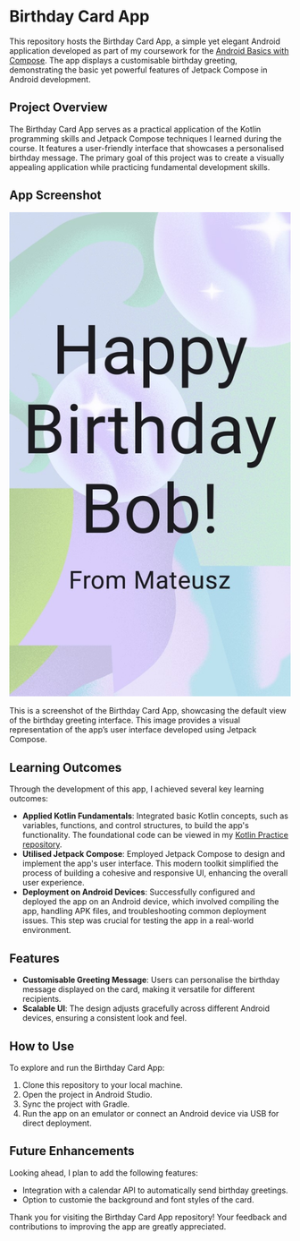 # Birthday Card App

This repository hosts the Birthday Card App, a simple yet elegant Android application developed as part of my coursework for the [Android Basics with Compose](https://developer.android.com/courses/android-basics-compose/course). The app displays a customisable birthday greeting, demonstrating the basic yet powerful features of Jetpack Compose in Android development.

## Project Overview

The Birthday Card App serves as a practical application of the Kotlin programming skills and Jetpack Compose techniques I learned during the course. It features a user-friendly interface that showcases a personalised birthday message. The primary goal of this project was to create a visually appealing application while practicing fundamental development skills.

## App Screenshot

![birthday-card-app](birthday-card-app.jpg)

This is a screenshot of the Birthday Card App, showcasing the default view of the birthday greeting interface. This image provides a visual representation of the app’s user interface developed using Jetpack Compose.

## Learning Outcomes

Through the development of this app, I achieved several key learning outcomes:

- **Applied Kotlin Fundamentals**: Integrated basic Kotlin concepts, such as variables, functions, and control structures, to build the app's functionality. The foundational code can be viewed in my [Kotlin Practice repository](https://github.com/mateusss6/KotlinPractice.git).
- **Utilised Jetpack Compose**: Employed Jetpack Compose to design and implement the app's user interface. This modern toolkit simplified the process of building a cohesive and responsive UI, enhancing the overall user experience.
- **Deployment on Android Devices**: Successfully configured and deployed the app on an Android device, which involved compiling the app, handling APK files, and troubleshooting common deployment issues. This step was crucial for testing the app in a real-world environment.

## Features

- **Customisable Greeting Message**: Users can personalise the birthday message displayed on the card, making it versatile for different recipients.
- **Scalable UI**: The design adjusts gracefully across different Android devices, ensuring a consistent look and feel.

## How to Use

To explore and run the Birthday Card App:
1. Clone this repository to your local machine.
2. Open the project in Android Studio.
3. Sync the project with Gradle.
4. Run the app on an emulator or connect an Android device via USB for direct deployment.

## Future Enhancements

Looking ahead, I plan to add the following features:
- Integration with a calendar API to automatically send birthday greetings.
- Option to customie the background and font styles of the card.

Thank you for visiting the Birthday Card App repository! Your feedback and contributions to improving the app are greatly appreciated.
